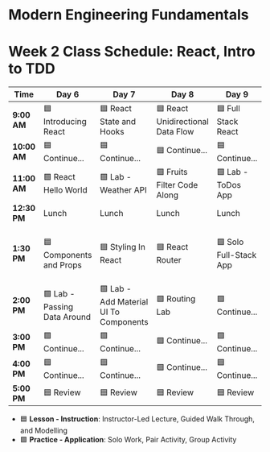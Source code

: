 # Modern Engineering Fundamentals



# Week 2 Class Schedule: React, Intro to TDD

| Time      | Day 6                         | Day 7                         | Day 8            | Day 9                | Day 10              |
|-----------|-------------------------------|-------------------------------|------------------|----------------------|--------------------|
| **9:00 AM**  | 🟦  Introducing React    | 🟦  React State and Hooks     | 🟦 React Unidirectional Data Flow              | 🟦  Full Stack React   | 🟦 TDD In JavaScript   |
| **10:00 AM** | 🟦 Continue...     | 🟦 Continue...           | 🟦 Continue...  | 🟦 Continue...        | 🟦 Continue... |
| **11:00 AM** |   🟩 React Hello World                           |     🟩 Lab - Weather API                        |  🟩 Fruits Filter Code Along                |   🟩 Lab - ToDos App                   |     🟩 Lab - Unit Tests With Jest              |
| **12:30 PM** | Lunch                         | Lunch                         | Lunch            | Lunch                | Lunch              |
| **1:30 PM**  | 🟦 Components and Props                 | 🟦 Styling In React                     | 🟦 React Router | 🟩 Solo Full-Stack App   | 🟦API Testing With Super Test |
| **2:00 PM**  | 🟩 Lab - Passing Data Around       | 🟩 Lab - Add Material UI To Components        |  🟩 Routing Lab                | 🟩 Continue... |     🟩 Lab - API Tests              |
| **3:00 PM**  |    🟩 Continue...                           |  🟩 Continue...                             |   🟩 Continue...               |   🟩 Continue...                   |  🟩 Continue...                  |
| **4:00 PM**  | 🟩 Continue...                       | 🟩 Continue...                      | 🟩 Continue...         | 🟩 Continue...              | 🟩 Continue...           |
| **5:00 PM**  |    🟦 Review                           |           🟦 Review                    |         🟦 Review         |        🟦 Review              |        🟦 Review            |

- 🟦 **Lesson - Instruction**: Instructor-Led Lecture, Guided Walk Through, and Modelling
- 🟩 **Practice - Application**: Solo Work, Pair Activity, Group Activity
